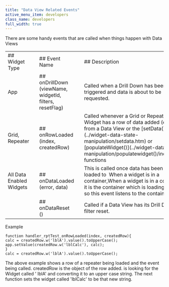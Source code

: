 ```yaml
---
title: "Data View Related Events"
active_menu_item: developers
class_name: developers
full_width: true
---
```



There are some handy events that are called when things happen with Data Views

<table>
<tr>
<td width="129">
## Widget Type

</td>
<td width="10">

</td>
<td width="259">
## Event Name

</td>
<td width="12">

</td>
<td width="1126">
## Description

</td>
</tr>
<tr>
<td width="129">
App

</td>
<td width="10">

</td>
<td width="259">
## onDrillDown (viewName, widgetId, filters, resetFlag)

</td>
<td width="12">

</td>
<td width="1126">
Called when a Drill Down has been triggered and data is about to be requested.

</td>
</tr>
<tr>
<td width="129">
Grid, Repeater

</td>
<td width="10">

</td>
<td width="259">
## onRowLoaded (index, createdRow)

</td>
<td width="12">

</td>
<td width="1126">
Called whenever a Grid or Repeater Widget has a row of data added (either from a Data View or the [setData()](../widget-data-state-manipulation/setdata.htm) or [populateWidget()](../widget-data-state-manipulation/populatewidget()/index.htm) functions

</td>
</tr>
<tr>
<td width="129">
All Data Enabled Widgets

</td>
<td width="10">

</td>
<td width="259">
## onDataLoaded (error, data)

</td>
<td width="12">

</td>
<td width="1126">
This is called once data has been fully loaded to  When a widget is in a container,When a widget is in a container it is the container which is loading data, so this event listens to the container.

</td>
</tr>
<tr>
<td width="129">

</td>
<td width="10">

</td>
<td width="259">
## onDataReset ()

</td>
<td width="12">

</td>
<td width="1126">
Called if a Data View has its Drill Down filter reset.

</td>
</tr>
</table>

Example

    function handler_rptTest_onRowLoaded(index, createdRow){
    calc = createdRow.w('lblA').value().toUpperCase();
    app.setValue(createdRow.w('lblCalc'), calc);
    }
    calc = createdRow.w('lblA').value().toUpperCase();
   

The above example shows a row of a repeater being loaded and the event being called. createdRow is the object of the row added. is looking for the Widget called ' lblA' and converting it to an upper case string. The next function sets the widget called 'lblCalc' to be that new string.


